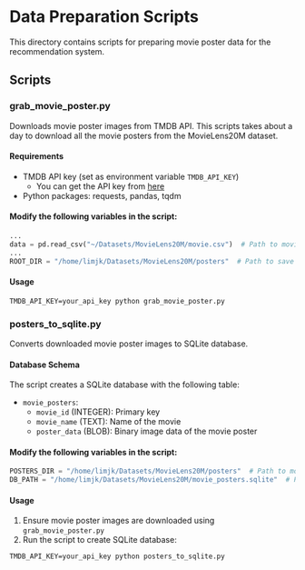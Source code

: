 # Data Preparation Scripts

This directory contains scripts for preparing movie poster data for the recommendation system.

## Scripts

### grab_movie_poster.py

Downloads movie poster images from TMDB API. This scripts takes about a day to download all the movie posters from the MovieLens20M dataset.

#### Requirements
- TMDB API key (set as environment variable `TMDB_API_KEY`)
    - You can get the API key from [here](https://www.themoviedb.org/documentation/api)
- Python packages: requests, pandas, tqdm

#### Modify the following variables in the script:
```python
...
data = pd.read_csv("~/Datasets/MovieLens20M/movie.csv")  # Path to movie.csv
...
ROOT_DIR = "/home/limjk/Datasets/MovieLens20M/posters"  # Path to save movie posters
```

#### Usage
```shell
TMDB_API_KEY=your_api_key python grab_movie_poster.py
```


### posters_to_sqlite.py

Converts downloaded movie poster images to SQLite database.

#### Database Schema
The script creates a SQLite database with the following table:
- `movie_posters`:
  - `movie_id` (INTEGER): Primary key
  - `movie_name` (TEXT): Name of the movie
  - `poster_data` (BLOB): Binary image data of the movie poster

#### Modify the following variables in the script:
```python
POSTERS_DIR = "/home/limjk/Datasets/MovieLens20M/posters"  # Path to movie posters
DB_PATH = "/home/limjk/Datasets/MovieLens20M/movie_posters.sqlite"  # Path to save SQLite database
```

#### Usage
1. Ensure movie poster images are downloaded using `grab_movie_poster.py`
2. Run the script to create SQLite database:
```shell
TMDB_API_KEY=your_api_key python posters_to_sqlite.py
```
